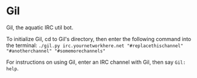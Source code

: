 Gil
===

Gil, the aquatic IRC util bot.

To initialize Gil, cd to Gil's directory, then enter the following command into the terminal:
`./gil.py irc.yournetworkhere.net "#replacethischannel" "#anotherchannel" "#somemorechannels"`

For instructions on using Gil, enter an IRC channel with Gil, then say `Gil: help`.